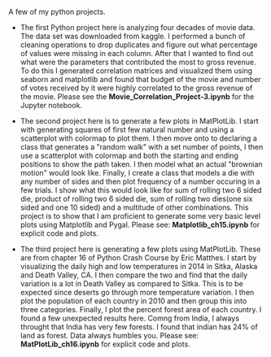 A few of my python projects.

- The first Python project here is analyzing four decades of movie data. The data set was downloaded from kaggle. 
I performed a bunch of cleaning operations to drop duplicates and figure out what percentage of values were missing in each column. 
After that I wanted to find out what were the parameters that contributed the most to gross revenue. To do this I generated correlation matrices and visualized them using seaborn and matplotlib and found that budget of the movie and number of votes received by it were highly correlated to the gross revenue of the movie. Please see the **Movie_Correlation_Project-3.ipynb** for the Jupyter notebook.

- The second project here is to generate a few plots in MatPlotLib. I start with generating squares of first few natural number and using a scatterplot with colormap to plot them. I then move onto to declaring a class that generates a "random walk" with a set number of points, I then use a scatterplot with colormap and both the starting and ending positions to show the path taken. I then model what an actual "brownian motion" would look like. Finally, I create a class that models a die with any number of sides and then plot frequency of a number occuring in a few trials. I show what this would look like for sum of rolling two 6 sided die, product of rolling two 6 sided die, sum of rolling two dies(one six sided and one 10 sided) and a multitude of other combinations. This project is to show that I am proficient to generate some very basic level plots using Matplotlib and Pygal. Please see: **Matplotlib_ch15.ipynb** for explicit code and plots. 

- The third project here is generating a few plots using MatPlotLib. These are from chapter 16 of Python Crash Course by Eric Matthes. I start by visualizing the daily high and low temperatures in 2014 in Sitka, Alaska and Death Valley, CA. I then compare the two and find that the daily variation is a lot in Death Valley as compared to Sitka. This is to be expected since deserts go through more temperature variation. I then plot the population of each country in 2010 and then group this into three categories. Finally, I plot the percent forest area of each country. I found a few unexpected results here. Comng from India, I always throught that India has very few forests. I found that indian has 24% of land as forest. Data always humbles you. Please see: **MatPlotLib_ch16.ipynb** for explicit code and plots.  
